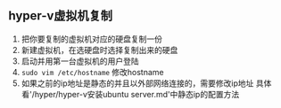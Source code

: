 ## hyper-v虚拟机复制

1. 把你要复制的虚拟机对应的硬盘复制一份
2. 新建虚拟机，在选硬盘时选择复制出来的硬盘
3. 启动并用第一台虚拟机的用户登陆
4. `sudo vim /etc/hostname` 修改hostname
5. 如果之前的ip地址是静态的并且以外部网络连接的，需要修改ip地址
	具体看'/hyper/hyper-v安装ubuntu server.md'中静态ip的配置方法